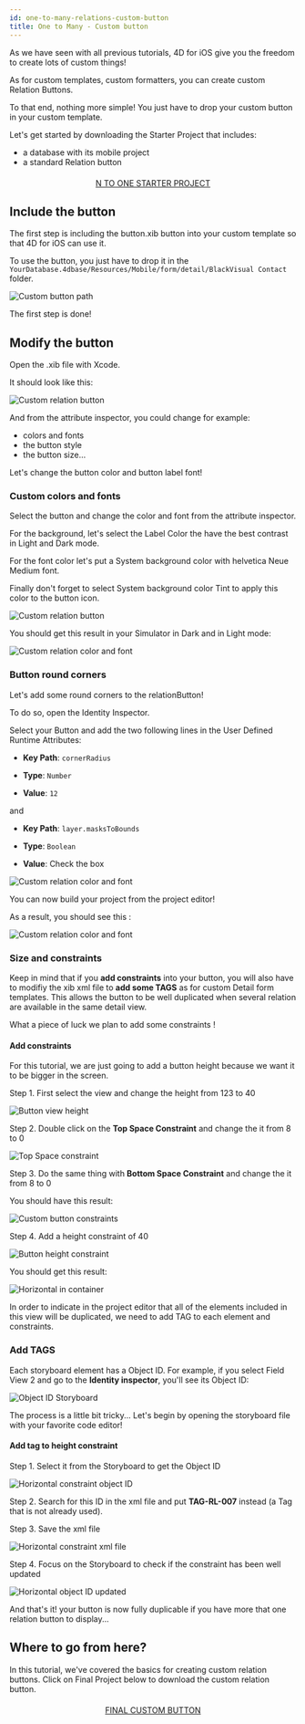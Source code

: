 ```yaml
---
id: one-to-many-relations-custom-button
title: One to Many - Custom button
---
```


As we have seen with all previous tutorials, 4D for iOS give you the freedom to create lots of custom things!

As for custom templates, custom formatters, you can create custom Relation Buttons.

To that end, nothing more simple! You just have to drop your custom button in your custom template.

Let's get started by downloading the Starter Project that includes:

* a database with its mobile project
* a standard Relation button

<div style="text-align: center; margin-top: 20px; margin-bottom: 20px">
  <p>
    

<a class="button"
href="../assets/en/relations/OneToMany-CustomButton-TimeKeeper-StarterProject.zip">N TO ONE STARTER PROJECT</a>

  </p>
</div>

## Include the button

The first step is including the button.xib button into your custom template so that 4D for iOS can use it.

To use the button, you just have to drop it in the ```YourDatabase.4dbase/Resources/Mobile/form/detail/BlackVisual Contact``` folder.

![Custom button path](assets/en/relations/Relation-custom-button-path.png)

The first step is done!

## Modify the button

Open the .xib file with Xcode.

It should look like this:

![Custom relation button](assets/en/relations/Relations-custom-button-relationButton-4D-for-iOS.png)

And from the attribute inspector, you could change for example:

* colors and fonts
* the button style
* the button size...

Let's change the button color and button label font!

### Custom colors and fonts

Select the button and change the color and font from the attribute inspector.

For the background, let's select the Label Color the have the best contrast in Light and Dark mode.

For the font color let's put a System background color with helvetica Neue Medium font.

Finally don't forget to select System background color Tint to apply this color to the button icon.

![Custom relation button](assets/en/relations/Relations-custom-button-relationButton-4D-for-iOS-font-and-Color.png)

You should get this result in your Simulator in Dark and in Light mode:

![Custom relation color and font](assets/en/relations/Custom-relation-button-Light-and-Dark-mode-font-and-color.png)

### Button round corners

Let's add some round corners to the relationButton!

To do so, open the Identity Inspector.

Select your Button and add the two following lines in the User Defined Runtime Attributes:

* **Key Path**: ```cornerRadius```

* **Type**: ```Number```

* **Value**: ```12```

and

* **Key Path**: ```layer.masksToBounds```

* **Type**: ```Boolean```

* **Value**: Check the box

![Custom relation color and font](assets/en/relations/Custom-relation-button-Xcode-round-corners.png)

You can now build your project from the project editor!

As a result, you should see this :

![Custom relation color and font](assets/en/relations/Custom-relation-button-round-corners.png)

### Size and constraints

Keep in mind that if you **add constraints** into your button, you will also have to modifiy the xib xml file to **add some TAGS** as for custom Detail form templates. This allows the button to be well duplicated when several relation are available in the same detail view.

What a piece of luck we plan to add some constraints !

#### Add constraints

For this tutorial, we are just going to add a button height because we want it to be bigger in the screen.

Step 1. First select the view and change the height from 123 to 40

![Button view height](assets/en/relations/Button-view-height.png)

Step 2. Double click on the **Top Space Constraint** and change the it from 8 to 0

![Top Space constraint](assets/en/relations/Top-Space-constraint.png)

Step 3. Do the same thing with **Bottom Space Constraint** and change the it from 8 to 0

You should have this result:

![Custom  button constraints](assets/en/relations/Custom-button-constraints.png)

Step 4. Add a height constraint of 40

![Button height constraint](assets/en/relations/Button-height-constraint.png)

You should get this result:

![Horizontal in container](assets/en/relations/Custom-relation-button-constraints.png)

In order to indicate in the project editor that all of the elements included in this view will be duplicated, we need to add TAG to each element and constraints.

### Add TAGS

Each storyboard element has a Object ID. For example, if you select Field View 2 and go to the **Identity inspector**, you'll see its Object ID:

![Object ID Storyboard](assets/en/relations/Custom-button-object-id-storyboard.png)

The process is a little bit tricky... Let's begin by opening the storyboard file with your favorite code editor!

#### Add tag to height constraint

Step 1. Select it from the Storyboard to get the Object ID

![Horizontal constraint object ID](assets/en/relations/Horizontal-constraint-object-ID.png)

Step 2. Search for this ID in the xml file and put **TAG-RL-007** instead (a Tag that is not already used).

Step 3. Save the xml file

![Horizontal constraint xml file](assets/en/relations/Horizontal-constraint-xml-file.png)

Step 4. Focus on the Storyboard to check if the constraint has been well updated

![Horizontal object ID updated](assets/en/relations/Horizontal-object-id-updated.png)

And that's it! your button is now fully duplicable if you have more that one relation button to display...

## Where to go from here?

In this tutorial, we've covered the basics for creating custom relation buttons. Click on Final Project below to download the custom relation button.

<div style="text-align: center; margin-top: 20px; margin-bottom: 20px">
  <p>
    

<a class="button"
href="../assets/en/relations/relationButton.xib.zip">FINAL CUSTOM BUTTON</a>

  </p>
</div>